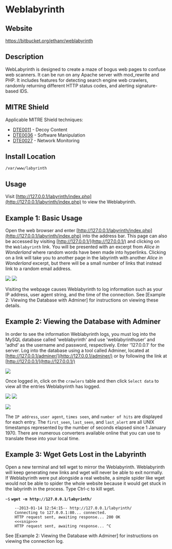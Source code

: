 
Weblabyrinth
============

Website
-------

<https://bitbucket.org/ethanr/weblabyrinth>

Description
-----------

WebLabyrinth is designed to create a maze of bogus web pages to confuse
web scanners. It can be run on any Apache server with mod_rewrite and PHP.
It includes features for detecting search engine web crawlers, randomly
returning different HTTP status codes, and alerting signature-based IDS.

MITRE Shield
------------

Applicable MITRE Shield techniques:
* [DTE0011](https://shield.mitre.org/techniques/DTE0011) - Decoy Content
* [DTE0036](https://shield.mitre.org/techniques/DTE0036) - Software Manipulation
* [DTE0027](https://shield.mitre.org/techniques/DTE0027) - Network Monitoring

Install Location
----------------

`/var/www/labyrinth`

Usage
-----

Visit [http://127.0.0.1/labyrinth/index.php](http://127.0.0.1/labyrinth/index.php) to view the Weblabyrinth.


Example 1: Basic Usage
----------------------

Open the web browser and enter [http://127.0.0.1/labyrinth/index.php](http://127.0.0.1/labyrinth/index.php)
into the address bar. This page can also be accessed by visiting
[http://127.0.0.1/](http://127.0.0.1/) and clicking on the `Weblabyrinth`
link. You will be presented with an excerpt from *Alice in Wonderland*
where random words have been made into hyperlinks. Clicking on a link
will take you to another page in the labyrinth with another *Alice in
Wonderland* excerpt, but there will be a small number of links that
instead link to a random email address.

![](Weblabyrinth_files/image001.png) ![](Weblabyrinth_files/image002.png)

Visiting the webpage causes Weblabyrinth to log information such as your
IP address, user agent string, and the time of the connection. See
[Example 2: Viewing the Database with Adminer] for instructions on viewing these details.

Example 2: Viewing the Database with Adminer
--------------------------------------------

In order to see the information Weblabyrinth logs, you must log into the
MySQL database called 'weblabyrinth' and use 'weblabyrinthuser' and
'adhd' as the username and password, respectively. Enter '127.0.0.1' for
the server. Log into the database using a tool called Adminer, located
at [http://127.0.0.1/adminer/](http://127.0.0.1/adminer/) or by following the link at [http://127.0.0.1/](http://127.0.0.1/)

![](Weblabyrinth_files/image003.png)

Once logged in, click on the `crawlers` table and then click `Select data`
to view all the entries Weblabyrinth has logged.

![](Weblabyrinth_files/image004.png) ![](Weblabyrinth_files/image005.png)

![](Weblabyrinth_files/image006.png)

The `IP address`, `user agent`, `times seen`, and `number of hits` are displayed
for each entry. The `first_seen`, `last_seen`, and `last_alert` are all
UNIX timestamps represented by the number of seconds elapsed since 1
January 1970. There are numerous converters available online that you
can use to translate these into your local time.

Example 3: Wget Gets Lost in the Labyrinth
------------------------------------------

Open a new terminal and tell wget to mirror the Weblabyrinth.
Weblabyrinth will keep generating new links and wget will never be able
to exit normally. If Weblabyrinth were put alongside a real website, a
simple spider like wget would not be able to spider the whole website
because it would get stuck in the labyrinth in the process. Type Ctrl-c
to kill wget.

`~$` **`wget -m http://127.0.0.1/labyrinth/`**

        --2013-01-14 12:54:15-- http://127.0.0.1/labyrinth/
        Connecting to 127.0.0.1:80... connected.
        HTTP request sent, awaiting response... 200 OK
        <<<snip>>>
        HTTP request sent, awaiting response... ^C

See [Example 2: Viewing the Database with Adminer] for instructions on viewing the connection log.


